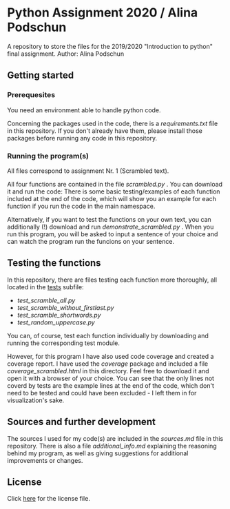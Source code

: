 # Python Assignment 2020 / Alina Podschun

A repository to store the files for the 2019/2020 "Introduction to python" final assignment. Author: Alina Podschun

## Getting started

### Prerequesites

You need an environment able to handle python code.

Concerning the packages used in the code, there is a *requirements.txt* file in this repository. If you don't already have them, please install those packages before running any code in this repository.

### Running the program(s)

All files correspond to assignment Nr. 1 (Scrambled text). 

All four functions are contained in the file *scrambled.py* . You can download it and run the code: There is some basic testing/examples of each function included at the end of the code, which will show you an example for each function if you run the code in the main namespace.

Alternatively, if you want to test the functions on your own text, you can additionally (!) download and run *demonstrate_scrambled.py* . When you run this program, you will be asked to input a sentence of your choice and can watch the program run the funcions on your sentence.

## Testing the functions

In this repository, there are files testing each function more thoroughly, all located in the [tests](tests) subfile:
* *test_scramble_all.py*
* *test_scramble_without_firstlast.py*
* *test_scramble_shortwords.py*
* *test_random_uppercase.py*

You can, of course, test each function individually by downloading and running the corresponding test module.

However, for this program I have also used code coverage and created a coverage report.
I have used the *coverage* package and included a file *coverage_scrambled.html* in this directory. Feel free to download it and open it with a browser of your choice. You can see that the only lines not coverd by tests are the example lines at the end of the code, which don't need to be tested and could have been excluded - I left them in for visualization's sake.

## Sources and further development

The sources I used for my code(s) are included in the *sources.md* file in this repository.
There is also a file *additional_info.md* explaining the reasoning behind my program, as well as giving suggestions for additional improvements or changes.

## License

Click [here](LICENSE) for the license file.
